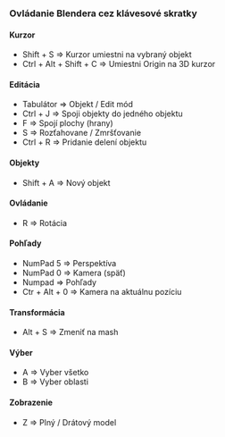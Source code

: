 ### Ovládanie Blendera cez klávesové skratky

#### Kurzor
* Shift + S => Kurzor umiestni na vybraný objekt
* Ctrl + Alt + Shift + C => Umiestni Origin na 3D kurzor

#### Editácia
* Tabulátor => Objekt / Edit mód
* Ctrl + J => Spoji objekty do jedného objektu
* F => Spojí plochy (hrany)
* S => Rozťahovane / Zmršťovanie
* Ctrl + R => Pridanie delení objektu

#### Objekty
* Shift + A => Nový objekt

#### Ovládanie
* R => Rotácia

#### Pohľady
* NumPad 5 =>  Perspektíva
* NumPad 0 => Kamera (späť)
* Numpad => Pohľady
* Ctr + Alt + 0 => Kamera na aktuálnu pozíciu

#### Transformácia
* Alt + S => Zmeniť na mash

#### Výber
* A => Vyber všetko
* B => Vyber oblasti

#### Zobrazenie
* Z => Plný / Drátový model
